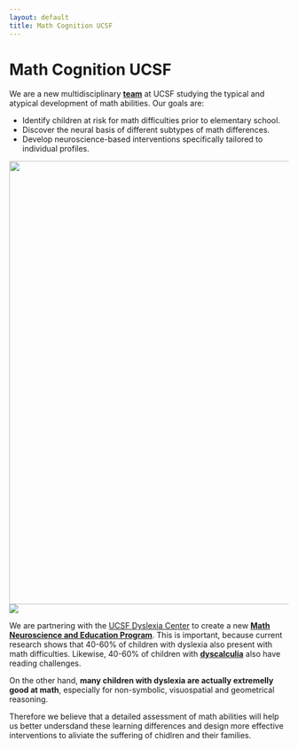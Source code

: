 ```yaml
---
layout: default
title: Math Cognition UCSF
---
```



# Math Cognition UCSF 

We are a new multidisciplinary [**team**](/team) at UCSF studying the typical and atypical development of math abilities. Our goals are:

* Identify children at risk for math difficulties prior to elementary school.
* Discover the neural basis of different subtypes of math differences. 
* Develop neuroscience-based interventions specifically tailored to individual profiles.


<picture>
    <source srcset="assets/math_program.png" media="(min-width: 720px)" width="800"> 
    <img src="images/logo.png">
</picture>

<picture>
    <source srcset="assets/math_program_fig_vertical.png" media="(max-width: 720px)" width="200">
    <img src="images/logo.png">
</picture>

We are partnering with the [UCSF Dyslexia Center](https://dyslexia.ucsf.edu/) to create a new [**Math Neuroscience and Education Program**](/math_program). This is important, because current research shows that 40-60% of children with dyslexia also present with math difficulties. Likewise, 40-60% of children with [**dyscalculia**](/dyscalculia/) also have reading challenges.

On the other hand, **many children with dyslexia are actually extremelly good at math**, especially for non-symbolic, visuospatial and geometrical reasoning. 

Therefore we believe that a detailed assessment of math abilities will help us better undersdand these learning differences and design more effective interventions to aliviate the suffering of chidlren and their families. 